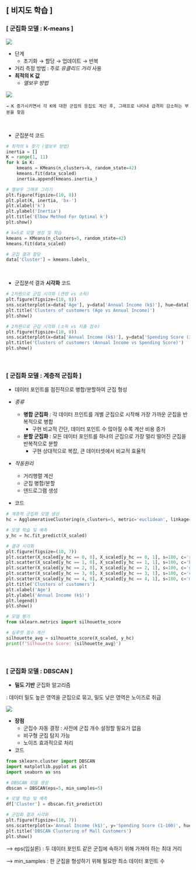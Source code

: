 ## [ 비지도 학습 ]

### [ 군집화 모델 : K-means ]

![](https://velog.velcdn.com/images/yejingksdpwls/post/45c9e673-a02b-466e-9ceb-88638737c14d/image.png)

- 단계
    - 초기화 → 할당 → 업데이트 → 반복
- 거리 측정 방법 : 주로 *유클리드 거리* 사용
&nbsp;
- **최적의 K 값**
    - *엘보우 방법*
    
![](https://velog.velcdn.com/images/yejingksdpwls/post/f19e87ef-a137-41f0-8bdb-062744d7523d/image.png)
    
    → K 증가시키면서 각 K에 대한 군집의 응집도 계산 후, 그래프로 나타내 급격히 감소하는 부분을 찾음
&nbsp;  
- 군집분석 코드

```python
# 최적의 k 찾기 (엘보우 방법)
inertia = []
K = range(1, 11)
for k in K:
    kmeans = KMeans(n_clusters=k, random_state=42)
    kmeans.fit(data_scaled)
    inertia.append(kmeans.inertia_)

# 엘보우 그래프 그리기
plt.figure(figsize=(10, 8))
plt.plot(K, inertia, 'bx-')
plt.xlabel('k')
plt.ylabel('Inertia')
plt.title('Elbow Method For Optimal k')
plt.show()

# k=5로 모델 생성 및 학습
kmeans = KMeans(n_clusters=5, random_state=42)
kmeans.fit(data_scaled)

# 군집 결과 할당
data['Cluster'] = kmeans.labels_
```
&nbsp;
- 군집분석 결과 **시각화** 코드

```python
# 2차원으로 군집 시각화 (연령 vs 소득)
plt.figure(figsize=(10, 8))
sns.scatterplot(x=data['Age'], y=data['Annual Income (k$)'], hue=data['Cluster'], palette='viridis')
plt.title('Clusters of customers (Age vs Annual Income)')
plt.show()

# 2차원으로 군집 시각화 (소득 vs 지출 점수)
plt.figure(figsize=(10, 8))
sns.scatterplot(x=data['Annual Income (k$)'], y=data['Spending Score (1-100)'], hue=data['Cluster'], palette='viridis')
plt.title('Clusters of customers (Annual Income vs Spending Score)')
plt.show()
```
&nbsp;
&nbsp;
### [ 군집화 모델 : 계층적 군집화 ]

- 데이터 포인트를 점진적으로 병합/분할하여 군집 형성
- *종류*
    - **병합 군집화** : 각 데이터 프인트를 개별 군집으로 시작해 가장 가까운 군집을 반복적으로 병합
        - 구현 비교적 간단, 데이터 포인트 수 많아질 수록 계산 비용 증가
    - **분할 군집화** : 모든 데이터 포인트를 하나의 군집으로 가장 멀리 떨어진 군집을 반복적으로 분할
        - 구현 상대적으로 복잡, 큰 데이터셋에서 비교적 효율적
- *작동원리*
    - 거리행렬 계산
    - 군집 병합/분할
    - 덴드로그램 생성

- 코드

```python
# 계층적 군집화 모델 생성
hc = AgglomerativeClustering(n_clusters=5, metric='euclidean', linkage='ward')

# 모델 학습 및 예측
y_hc = hc.fit_predict(X_scaled)

# 결과 시각화
plt.figure(figsize=(10, 7))
plt.scatter(X_scaled[y_hc == 0, 0], X_scaled[y_hc == 0, 1], s=100, c='red', label='Cluster 1')
plt.scatter(X_scaled[y_hc == 1, 0], X_scaled[y_hc == 1, 1], s=100, c='blue', label='Cluster 2')
plt.scatter(X_scaled[y_hc == 2, 0], X_scaled[y_hc == 2, 1], s=100, c='green', label='Cluster 3')
plt.scatter(X_scaled[y_hc == 3, 0], X_scaled[y_hc == 3, 1], s=100, c='cyan', label='Cluster 4')
plt.scatter(X_scaled[y_hc == 4, 0], X_scaled[y_hc == 4, 1], s=100, c='magenta', label='Cluster 5')
plt.title('Clusters of customers')
plt.xlabel('Age')
plt.ylabel('Annual Income (k$)')
plt.legend()
plt.show()

# 모델 평가
from sklearn.metrics import silhouette_score

# 실루엣 점수 계산
silhouette_avg = silhouette_score(X_scaled, y_hc)
print(f'Silhouette Score: {silhouette_avg}')
```
&nbsp;
### [ 군집화 모델 : DBSCAN ]

- **밀도 기반** 군집화 알고리즘

: 데이터 밀도 높은 영역을 군집으로 묶고, 밀도 낮은 영역은 노이즈로 취급

![](https://velog.velcdn.com/images/yejingksdpwls/post/7419f411-99ac-41ee-85b4-5c97a0d9e23e/image.png)

- **장점**
    - 군집수 자동 결정 : 사전에 군집 개수 설정할 필요가 없음
    - 비구형 군집 탐지 가능
    - 노이즈 효과적으로 처리
- 코드

```python
from sklearn.cluster import DBSCAN
import matplotlib.pyplot as plt
import seaborn as sns

# DBSCAN 모델 생성
dbscan = DBSCAN(eps=5, min_samples=5)

# 모델 학습 및 예측
df['Cluster'] = dbscan.fit_predict(X)

# 군집화 결과 시각화
plt.figure(figsize=(10, 7))
sns.scatterplot(x='Annual Income (k$)', y='Spending Score (1-100)', hue='Cluster', data=df, palette='viridis')
plt.title('DBSCAN Clustering of Mall Customers')
plt.show()
```

—> eps(입실론) : 두 데이터 포인트 같은 군집에 속하기 위해 가져야 하는 최대 거리

—> min_samples : 한 군집을 형성하기 위해 필요한 최소 데이터 포인트 수